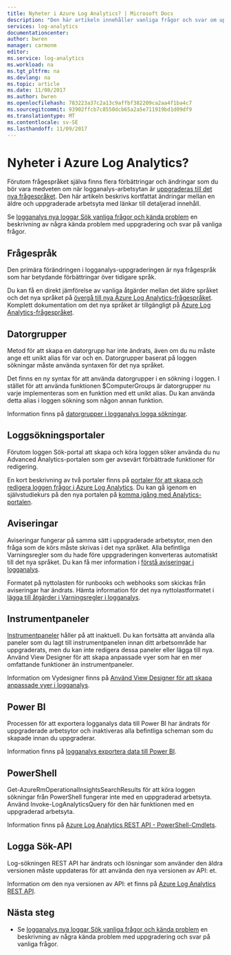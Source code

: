 ```yaml
---
title: Nyheter i Azure Log Analytics? | Microsoft Docs
description: "Den här artikeln innehåller vanliga frågor och svar om uppgraderingen av logganalys till det nya språket i fråga."
services: log-analytics
documentationcenter: 
author: bwren
manager: carmonm
editor: 
ms.service: log-analytics
ms.workload: na
ms.tgt_pltfrm: na
ms.devlang: na
ms.topic: article
ms.date: 11/08/2017
ms.author: bwren
ms.openlocfilehash: 783223a37c2a13c9affbf382209ca2aa4f1ba4c7
ms.sourcegitcommit: 93902ffcb7c8550dcb65a2a5e711919bd1d09df9
ms.translationtype: MT
ms.contentlocale: sv-SE
ms.lasthandoff: 11/09/2017
---
```

# <a name="whats-changed-in-azure-log-analytics"></a>Nyheter i Azure Log Analytics?
Förutom frågespråket själva finns flera förbättringar och ändringar som du bör vara medveten om när logganalys-arbetsytan är [uppgraderas till det nya frågespråket](log-analytics-log-search-new.md).  Den här artikeln beskrivs kortfattat ändringar mellan en äldre och uppgraderade arbetsyta med länkar till detaljerad innehåll. 

Se [logganalys nya loggar Sök vanliga frågor och kända problem](log-analytics-log-search-faq.md) en beskrivning av några kända problem med uppgradering och svar på vanliga frågor.  

## <a name="query-language"></a>Frågespråk
Den primära förändringen i logganalys-uppgraderingen är nya frågespråk som har betydande förbättringar över tidigare språk.  

Du kan få en direkt jämförelse av vanliga åtgärder mellan det äldre språket och det nya språket på [övergå till nya Azure Log Analytics-frågespråket](log-analytics-log-search-transition.md).  Komplett dokumentation om det nya språket är tillgängligt på [Azure Log Analytics-frågespråket](https://docs.loganalytics.io).


## <a name="computer-groups"></a>Datorgrupper
Metod för att skapa en datorgrupp har inte ändrats, även om du nu måste ange ett unikt alias för var och en.  Datorgrupper baserat på loggen sökningar måste använda syntaxen för det nya språket.

Det finns en ny syntax för att använda datorgrupper i en sökning i loggen.  I stället för att använda funktionen $ComputerGroups är datorgrupper nu varje implementeras som en funktion med ett unikt alias.  Du kan använda detta alias i loggen sökning som någon annan funktion.  

Information finns på [datorgrupper i logganalys logga sökningar](log-analytics-computer-groups.md).


## <a name="log-search-portals"></a>Loggsökningsportaler
Förutom loggen Sök-portal att skapa och köra loggen söker använda du nu Advanced Analytics-portalen som ger avsevärt förbättrade funktioner för redigering.

En kort beskrivning av två portaler finns på [portaler för att skapa och redigera loggen frågor i Azure Log Analytics](log-analytics-log-search-portals.md).  Du kan gå igenom en självstudiekurs på den nya portalen på [komma igång med Analytics-portalen](https://docs.loganalytics.io/docs/Learn/Getting-Started/Getting-started-with-the-Analytics-portal).

## <a name="alerts"></a>Aviseringar
Aviseringar fungerar på samma sätt i uppgraderade arbetsytor, men den fråga som de körs måste skrivas i det nya språket.  Alla befintliga Varningsregler som du hade före uppgraderingen konverteras automatiskt till det nya språket.  Du kan få mer information i [förstå aviseringar i logganalys](log-analytics-alerts.md).

Formatet på nyttolasten för runbooks och webhooks som skickas från aviseringar har ändrats.  Hämta information för det nya nyttolastformatet i [lägga till åtgärder i Varningsregler i logganalys](log-analytics-alerts-actions.md).

## <a name="dashboards"></a>Instrumentpaneler
[Instrumentpaneler](log-analytics-dashboards.md) håller på att inaktuell.  Du kan fortsätta att använda alla paneler som du lagt till instrumentpanelen innan ditt arbetsområde har uppgraderats, men du kan inte redigera dessa paneler eller lägga till nya.  Använd View Designer för att skapa anpassade vyer som har en mer omfattande funktioner än instrumentpaneler.

Information om Vydesigner finns på [Använd View Designer för att skapa anpassade vyer i logganalys](log-analytics-view-designer.md).

## <a name="power-bi"></a>Power BI
Processen för att exportera logganalys data till Power BI har ändrats för uppgraderade arbetsytor och inaktiveras alla befintliga scheman som du skapade innan du uppgraderar.  

Information finns på [logganalys exportera data till Power BI](log-analytics-powerbi.md).

## <a name="powershell"></a>PowerShell
Get-AzureRmOperationalInsightsSearchResults för att köra loggen sökningar från PowerShell fungerar inte med en uppgraderad arbetsyta.  Använd Invoke-LogAnalyticsQuery för den här funktionen med en uppgraderad arbetsyta.

Information finns på [Azure Log Analytics REST API - PowerShell-Cmdlets](https://dev.loganalytics.io/documentation/Tools/PowerShell-Cmdlets).

## <a name="log-search-api"></a>Logga Sök-API
Log-sökningen REST API har ändrats och lösningar som använder den äldra versionen måste uppdateras för att använda den nya versionen av API: et.   

Information om den nya versionen av API: et finns på [Azure Log Analytics REST API](https://dev.loganalytics.io/).

## <a name="next-steps"></a>Nästa steg

- Se [logganalys nya loggar Sök vanliga frågor och kända problem](log-analytics-log-search-faq.md) en beskrivning av några kända problem med uppgradering och svar på vanliga frågor.